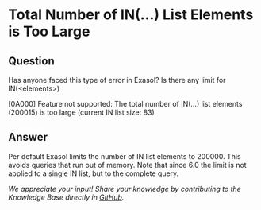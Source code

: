 # Total Number of IN(...) List Elements is Too Large

## Question
Has anyone faced this type of error in Exasol? Is there any limit for IN(&lt;elements&gt;)

[0A000] Feature not supported: The total number of IN(...) list elements (200015) is too large (current IN list size: 83)

## Answer
Per default Exasol limits the number of IN list elements to 200000.
This avoids queries that run out of memory.
Note that since 6.0 the limit is not applied to a single IN list, but to the complete query.

*We appreciate your input! Share your knowledge by contributing to the Knowledge Base directly in [GitHub](https://github.com/exasol/public-knowledgebase).* 